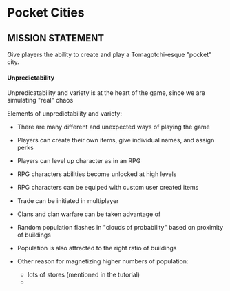 <h1> Pocket Cities </h1>

<h2> MISSION STATEMENT </h2>

Give players the ability to create and play a Tomagotchi-esque "pocket" city. 

<h4> Unpredictability </h4>

Unpredicatability and variety is at the heart of the game, since we are simulating "real" chaos 

Elements of unpredictability and variety:
  - There are many different and unexpected ways of playing the game
  - Players can create their own items, give individual names, and assign perks
  - Players can level up character as in an RPG
  - RPG characters abilities become unlocked at high levels 
  - RPG characters can be equiped with custom user created items 
  - Trade can be initiated in multiplayer
  - Clans and clan warfare can be taken advantage of 
  
  - Random population flashes in "clouds of probability" based on proximity of buildings
  - Population is also attracted to the right ratio of buildings
  - Other reason for magnetizing higher numbers of population:
    - lots of stores (mentioned in the tutorial) 
    - 
  
  
